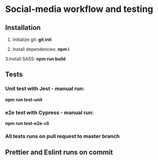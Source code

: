 # Social-media workflow and testing

## Installation

1. Initialize git: **git init**

2. Install dependencies: **npm i**

3.Install SASS: **npm run build**

## Tests

### Unit test with Jest - manual run:
**npm run test-unit**

### e2e test with Cypress - manual run:
**npm run test-e2e-cli**

### All tests runs on pull request to master branch

## Prettier and Eslint runs on commit
